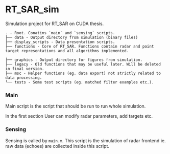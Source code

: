 # RT_SAR_sim
Simulation project for RT_SAR on CUDA thesis. 

```
. - Root. Conatins `main` and `sensing` scripts.
├── data - Output directory from simulation (binary files)
├── display_scripts - Data presentation scripts.
├── functions - Core of RT_SAR. Functions contain radar and point target representations and all algorithms implemented.

├── graphics - Output directory for figures from simulation.
├── legacy - Old functions that may be useful later. Will be deleted in final version.
├── msc - Helper functions (eg. data export) not strictly related to data processing.
└── tests - Some test scripts (eg. matched filter examples etc.).
```

### Main 

Main script is the script that should be run to run whole simulation. 

In the first section User can modify radar parameters, add targets etc. 

### Sensing
Sensing is called by `main.m`. This script is the simulation of radar frontend ie. raw data (echoes) are collected inside this script.